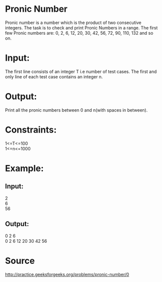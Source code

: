 # Pronic Number
Pronic number is a number which is the product of two consecutive integers. The task is to check and print Pronic Numbers in a range. The first few Pronic numbers are:
0, 2, 6, 12, 20, 30, 42, 56, 72, 90, 110, 132 and so on.

# Input:
The first line consists of an integer T i.e number of test cases. The first and only line of each test case contains an integer n.

# Output:
Print all the pronic numbers between 0 and n(with spaces in between).

# Constraints:
1<=T<=100  
1<=n<=1000  

# Example:
## Input:
2  
6  
56  

## Output:
0 2 6  
0 2 6 12 20 30 42 56  

# Source
http://practice.geeksforgeeks.org/problems/pronic-number/0
